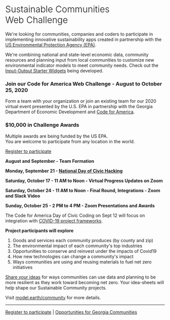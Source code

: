 <!-- MOVED TO Community/Challenge/README.md -->

<h1 style="font-weight:300">Sustainable Communities <span style="white-space:nowrap">Web Challenge</span></h1>

We're looking for communities, companies and coders to participate in implementing innovative sustainability apps created in partnership with the <a href="https://www.epa.gov" target="_parent">US Environmental Protection Agency (EPA)</a>. 
<!--
We'll be using the new environmentally-extended input-output model called 
<a href="https://cfpub.epa.gov/si/si_public_record_report.cfm?Lab=NRMRL&dirEntryId=336332" target="_blank">USEEIO</a> developed by the <a href="https://www.epa.gov" target="_parent">US Environmental Protection Agency (EPA)</a>. 
-->
We're combining national and state-level economic data, community resources and planning input from local communities to customize new environmental indicator models to meet community needs. Check out the [Input-Output Starter Widgets](https://modelearth.github.io/eeio/charts/) being developed.  


<h3>Join our Code for America Web Challenge - August to October 25, 2020</h3> 

Form a team with your organization or join an existing team for our 2020 virtual event presented by the U.S. EPA in partnership with the Georgia Department of Economic Development and <a href="https://www.codeforamerica.org/" target="_parent">Code for America</a>. 

<h3>$10,000 in Challenge Awards</h3>

Multiple awards are being funded by the US EPA.  
You are welcome to participate from any location in the world.  

<a href="registration/">Register to participate</a>  

<b>August and September - Team Formation</b>  

<b>Monday, September 21 - <a href="https://nationaltoday.com/national-civic-day-hacking/">National Day of Civic Hacking</a></b>   

<b>Saturday, October 17 - 11 AM to Noon - Virtual Progress Updates on Zoom</b>   

<b>Saturday, October 24 - 11 AM to Noon - Final Round, Integrations - Zoom and Slack Video</b> 

<b>Sunday, October 25 - 2 PM to 4 PM - Zoom Presentations and Awards</b>  

The Code for America Day of Civic Coding on Sept 12 will focus on integration with <span style="white-space: nowrap;"><a href="https://discourse.codeforamerica.org/t/index-of-covid-19-projects-in-the-network/715">COVID-19 project frameworks</a>.</span> 
<!--During the Sept 12th Zoom call, we'll present info about the Sustainable Communities Web Challenge. Some teams may opt to start building upon the EPA's industry input-output models and maps at that time.  -->


<b>Project participants will explore</b>
1. Goods and services each community produces (by county and zip)  
2. The environmental impact of each community's top industries  
3. Opportunities to conserve and reinvest under the impacts of Covid19
4. How new technologies can change a community's impact  
5. Ways communities are using and reusing materials to fuel net zero initiatives  

<a href="registration/">Share your ideas</a> 
for ways communities can use data and planning to be more resilient as they work toward becoming net zero. <!-- One to three page idea-sheets will be judged in May of 2020. Your input -->Your idea-sheets will help shape our Sustainable Community projects.   

<!--
A panel of judges will use Slack video to deliberate while using a Google Form for calculating scores for the Oct 25 awards.<br><br>
-->

Visit <a target="_parent" href="https://model.earth/community/">model.earth/community</a> for more details.  

---
<a href="registration/">Register to participate</a> | 
<a href="https://model.georgia.org/" target="_parent">Opportunities for Georgia Communities</a>